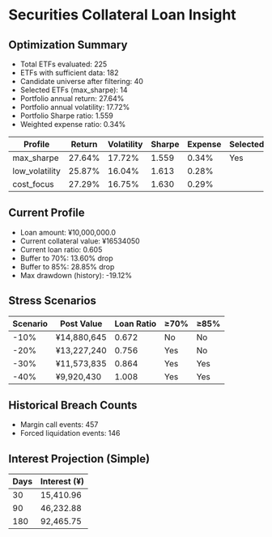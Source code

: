 # Securities Collateral Loan Insight

## Optimization Summary
- Total ETFs evaluated: 225
- ETFs with sufficient data: 182
- Candidate universe after filtering: 40
- Selected ETFs (max_sharpe): 14
- Portfolio annual return: 27.64%
- Portfolio annual volatility: 17.72%
- Portfolio Sharpe ratio: 1.559
- Weighted expense ratio: 0.34%

| Profile | Return | Volatility | Sharpe | Expense | Selected |
| --- | --- | --- | --- | --- | --- |
| max_sharpe | 27.64% | 17.72% | 1.559 | 0.34% | Yes |
| low_volatility | 25.87% | 16.04% | 1.613 | 0.28% |  |
| cost_focus | 27.29% | 16.75% | 1.630 | 0.29% |  |

## Current Profile
- Loan amount: ¥10,000,000.0
- Current collateral value: ¥16534050
- Current loan ratio: 0.605
- Buffer to 70%: 13.60% drop
- Buffer to 85%: 28.85% drop
- Max drawdown (history): -19.12%

## Stress Scenarios
| Scenario | Post Value | Loan Ratio | ≥70% | ≥85% |
| --- | --- | --- | --- | --- |
| -10% | ¥14,880,645 | 0.672 | No | No |
| -20% | ¥13,227,240 | 0.756 | Yes | No |
| -30% | ¥11,573,835 | 0.864 | Yes | Yes |
| -40% | ¥9,920,430 | 1.008 | Yes | Yes |

## Historical Breach Counts
- Margin call events: 457
- Forced liquidation events: 146

## Interest Projection (Simple)
| Days | Interest (¥) |
| --- | --- |
| 30 | 15,410.96 |
| 90 | 46,232.88 |
| 180 | 92,465.75 |
